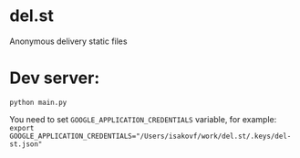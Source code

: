 # del.st
Anonymous delivery static files


# Dev server:

```python main.py```

You need to set `GOOGLE_APPLICATION_CREDENTIALS` variable, for example: `export GOOGLE_APPLICATION_CREDENTIALS="/Users/isakovf/work/del.st/.keys/del-st.json"`
